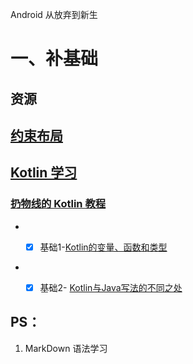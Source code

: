  Android 从放弃到新生
# 一、补基础
##  资源  
##  [约束布局](https://www.jianshu.com/p/17ec9bd6ca8a)   
##  [Kotlin 学习](https://www.kotlincn.net/docs/reference/basic-syntax.html)

### [扔物线的 Kotlin 教程](https://kaixue.io/tag/kotlin-basic/)  
* -  [x] 基础1-[Kotlin的变量、函数和类型](https://kaixue.io/kotlin-basic-1/)


* -  [x] 基础2- [Kotlin与Java写法的不同之处](https://kaixue.io/kotlin-basic-2/)


## PS：
 1. MarkDown 语法学习
 
 
